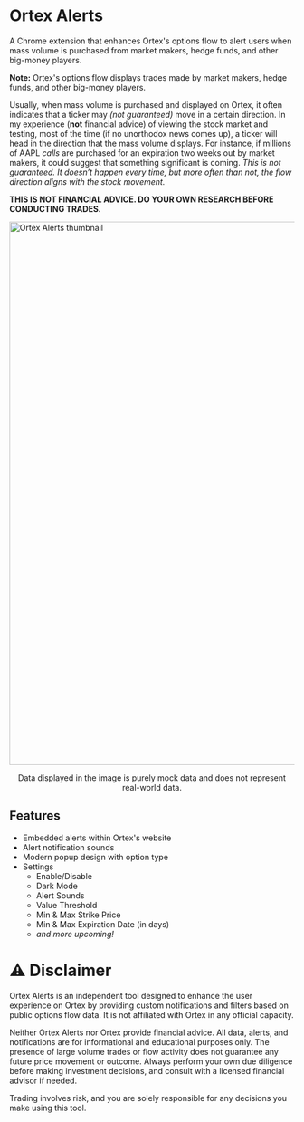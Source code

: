 # Ortex Alerts
A Chrome extension that enhances Ortex's options flow to alert users when mass volume is purchased from market makers, hedge funds, and other big-money players. 

**Note:** Ortex's options flow displays trades made by market makers, hedge funds, and other big-money players. 

Usually, when mass volume is purchased and displayed on Ortex, it often indicates that a ticker may *(not guaranteed)* move in a certain direction. In my experience (**not** financial advice) of viewing the stock market and testing, most of the time (if no unorthodox news comes up), a ticker will head in the direction that the mass volume displays. For instance, if millions of AAPL *calls* are purchased for an expiration two weeks out by market makers, it could suggest that something significant is coming. *This is not guaranteed. It doesn’t happen every time, but more often than not, the flow direction aligns with the stock movement.*

**THIS IS NOT FINANCIAL ADVICE. DO YOUR OWN RESEARCH BEFORE CONDUCTING TRADES.**

<img width="960" alt="Ortex Alerts thumbnail" src="https://github.com/user-attachments/assets/f16814a6-d990-4d9e-8950-b00b27022aa2" />
<p align="center">Data displayed in the image is purely mock data and does not represent real-world data.</p>

## Features
- Embedded alerts within Ortex's website
- Alert notification sounds
- Modern popup design with option type
- Settings
  - Enable/Disable
  - Dark Mode
  - Alert Sounds
  - Value Threshold
  - Min & Max Strike Price
  - Min & Max Expiration Date (in days)
  - *and more upcoming!*
 
# ⚠️ Disclaimer

Ortex Alerts is an independent tool designed to enhance the user experience on Ortex by providing custom notifications and filters based on public options flow data. It is not affiliated with Ortex in any official capacity.

Neither Ortex Alerts nor Ortex provide financial advice.
All data, alerts, and notifications are for informational and educational purposes only. The presence of large volume trades or flow activity does not guarantee any future price movement or outcome. Always perform your own due diligence before making investment decisions, and consult with a licensed financial advisor if needed.

Trading involves risk, and you are solely responsible for any decisions you make using this tool.
